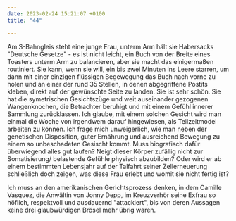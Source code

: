 ```yaml
---
date: 2023-02-24 15:21:07 +0100
title: "44"

---
```

Am S-Bahngleis steht eine junge Frau, unterm Arm hält sie Habersacks "Deutsche Gesetze" - es ist nicht leicht, ein Buch von der Breite eines Toasters unterm Arm zu balancieren, aber sie macht das einigermaßen routiniert. Sie kann, wenn sie will, ein bis zwei Minuten ins Leere starren, um dann mit einer einzigen flüssigen Begewegung das Buch nach vorne zu holen und an einer der rund 35 Stellen, in denen abgegriffene Postits kleben, direkt auf der gewünschte Seite zu landen. Sie ist sehr schön. Sie hat die symetrischen Gesichtszüge und weit auseinander gezogenen Wangenknochen, die Betrachter beruhigt und mit einem Gefühl innerer Sammlung zurücklassen. Ich glaube, mit einem solchen Gesicht wird man einmal die Woche von irgendwem darauf hingewiesen, als Teilzeitmodel arbeiten zu können. Ich frage mich unweigerlich, wie man neben der genetischen Disposition, guter Ernährung und ausreichend Bewegung zu einem so unbeschadeten Gesischt kommt. Muss biografisch dafür überwiegend alles gut laufen? Neigt dieser Körper zufällig nicht zur Somatisierung/ belastende Gefühle physisch abzubilden? Oder wird er ab einem bestimmten Lebensjahr auf der Talfahrt seiner Zellerneuerung schließlich doch zeigen, was diese Frau erlebt und womit sie nicht fertig ist?

Ich muss an den amerikanischen Gerichtsprozess denken, in dem Camille Vasquez, die Anwältin von Jonny Depp, im Kreuzverhör seine Exfrau so höflich, respektvoll und ausdauernd "attackiert", bis von deren Aussagen keine drei glaubwürdigen Brösel mehr übrig waren.